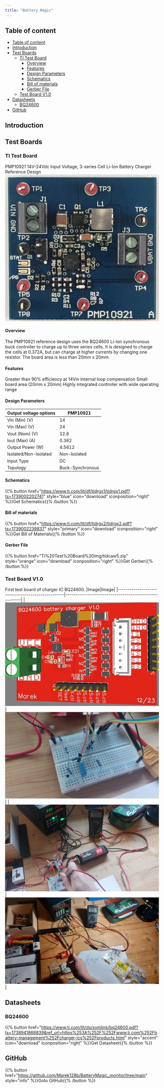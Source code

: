 ```yaml
---
title: "Battery Magic"
---
```


## Table of content
<!-- TOC tocDepth:2..3 chapterDepth:2..6 -->
- [Table of content](#table-of-content)
- [Introduction](#introduction)
- [Test Boards](#test-boards)
  - [TI Test Board](#ti-test-board)
    - [Overview](#overview)
    - [Features](#features)
    - [Design Parameters](#design-parameters)
    - [Schematics](#schematics)
    - [Bill of materials](#bill-of-materials)
    - [Gerber File](#gerber-file)
  - [Test Board V1.0](#test-board-v10)
- [Datasheets](#datasheets)
  - [BQ24600](#bq24600)
- [GitHub](#github)
<!-- /TOC -->

## Introduction

## Test Boards
### TI Test Board
PMP10921
14V-24Vdc Input Voltage, 3-series Cell Li-Ion Battery Charger Reference Design
![imageTestBoard](Ti%20Test%20Board%20img/PMP10921%20TI%20BQ24600%20test%20Board.PNG)

#### Overview
The PMP10921 reference design uses the BQ24600 Li-Ion synchronous buck controller to charge up to three series cells. It is designed to charge the cells at 0.372A, but can charge at higher currents by changing one resistor. The board area is less than 20mm x 20mm.

#### Features
Greater than 90% efficiency at 14Vin
Internal loop compensation
Small board area (20mm x 20mm)
Highly integrated controller with wide operating range

#### Design Parameters
|Output voltage options|PMP10921        |
|----------------------|----------------|
|Vin (Min) (V)	       |14              |
|Vin (Max) (V)	       |24              |
|Vout (Nom) (V)        |12.6            |
|Iout (Max) (A)	       |0.362           |
|Output Power (W)	     |4.5612          |
|Isolated/Non-Isolated |Non-Isolated    |
|Input Type	           |DC              |
|Topology	             |Buck-Synchronous|

#### Schematics
{{% button href="https://www.ti.com/lit/df/tidrgx1/tidrgx1.pdf?ts=1739002202741" style="blue" icon="download" iconposition="right" %}}Get Schematics{{% /button %}}

#### Bill of materials
{{% button href="https://www.ti.com/lit/df/tidrgx2/tidrgx2.pdf?ts=1739002239837" style="primary" icon="download" iconposition="right" %}}Get Bill of Materials{{% /button %}}

#### Gerber File
{{% button href="Ti%20Test%20Board%20img/tidcaw5.zip" style="orange" icon="download" iconposition="right" %}}Get Gerber{{% /button %}}

### Test Board V1.0
First test board of charger IC BQ24600.
|Image|Image|
|--------------------------------------------------|-------------------------------------------------------|
|![imageTestBoard](Test%20Board%20V1%20img/WhatsApp%20Image%202025-02-09%20at%2008.03.40.jpeg)|![img](Test%20Board%20V1%20img/WhatsApp%20Image%202025-02-09%20at%2008.03.41.jpeg)|
|![img](Test%20Board%20V1%20img/WhatsApp%20Image%202025-02-09%20at%2008.03.42.jpeg)|![img](Test%20Board%20V1%20img/WhatsApp%20Image%202025-02-09%20at%2008.03.42%20(1).jpeg)|


## Datasheets
### BQ24600
{{% button href="https://www.ti.com/lit/ds/symlink/bq24600.pdf?ts=1738941868839&ref_url=https%253A%252F%252Fwww.ti.com%252Fbattery-management%252Fcharger-ics%252Fproducts.html" style="accent" icon="download" iconposition="right" %}}Get Datasheet{{% /button %}}

## GitHub 
{{% button href="https://github.com/Marek128b/BatteryMagic_monitor/tree/main" style="info" %}}Goto GitHub{{% /button %}}
